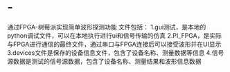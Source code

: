 # -
通过FPGA-树莓派实现简单波形探测功能
文件包括：
1.gui测试，是本地的python调试文件，可以在本地执行进行ui和信号传输的仿真
2.PI_FPGA，是实际与FPGA进行通信的最终文件，通过串口与FPGA连接后可以接受波形并在UI显示
3.devices文件是保存的设备信息文件，包含了设备名称、测量数据等信息
4.信号源数据是测试的信号源数据，包含了设备名称、测量结果和波形信息数据
